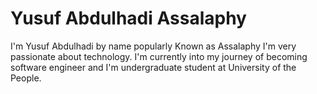 # Yusuf Abdulhadi Assalaphy
I'm Yusuf Abdulhadi by name popularly Known as Assalaphy I'm very passionate about technology.
I'm currently into my journey of becoming software engineer and I'm undergraduate student at University of the People.

